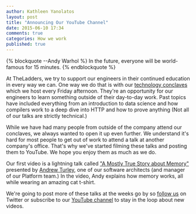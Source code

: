 ```yaml
---
author: Kathleen Yanolatos 
layout: post
title: "Announcing Our YouTube Channel"
date: 2015-06-10 17:34
comments: true
categories: How we work 
published: true
---
```


{% blockquote --Andy Warhol %}
In the future, everyone will be world-famous for 15 minutes.
{% endblockquote %}

At TheLadders, we try to support our engineers in their continued education
in every way we can. One way we do that is with our [technology conclaves](http://dev.theladders.com/2015/02/conclave/) which we host every Friday afternoon. They're an opportunity for our engineers to learn something outside of their day-to-day work. Past topics have included everything from an introduction to data science and how compilers work to a deep dive into HTTP and how to prove anything (Not all of our talks are strictly technical.)

While we have had many people from outside of the company attend our conclaves, we always wanted to open it up even further. We understand it's hard for most people to get out of work to attend a talk at another company's office. That's why we've started filming these talks and posting them to YouTube. We hope you enjoy them as much as we do.

Our first video is a lightning talk called ["A Mostly True Story about Memory"](https://www.youtube.com/watch?v=14OcQHxSODQ) presented by [Andrew Turley](http://dev.theladders.com/ourteam/andrewturley/), one of our software architects (and manager of our Platform team.) In the video, Andy explains how memory works, all while wearing an amazing cat t-shirt. 

We're going to post more of these talks at the weeks go by so [follow us](http://www.twitter.com/TheLaddersDev) on Twitter or subscribe to our [YouTube channel](https://www.youtube.com/channel/UC0BhGK1ctsyDdMmE8MecYhQ) to stay in the loop about new videos.
